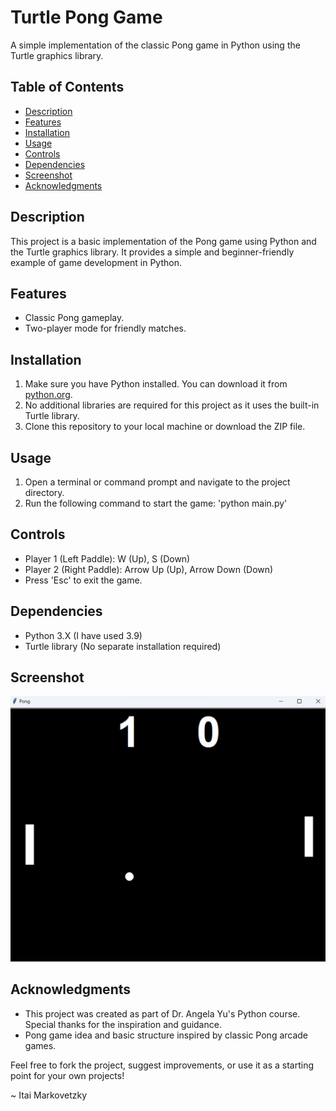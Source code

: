 # Turtle Pong Game

A simple implementation of the classic Pong game in Python using the Turtle graphics library.

## Table of Contents
- [Description](#description)
- [Features](#features)
- [Installation](#installation)
- [Usage](#usage)
- [Controls](#controls)
- [Dependencies](#dependencies)
- [Screenshot](#screenshot)
- [Acknowledgments](#acknowledgments)

## Description
This project is a basic implementation of the Pong game using Python and the Turtle graphics library. It provides a simple and beginner-friendly example of game development in Python.

## Features
- Classic Pong gameplay.
- Two-player mode for friendly matches.

## Installation
1. Make sure you have Python installed. You can download it from [python.org](https://www.python.org/).
2. No additional libraries are required for this project as it uses the built-in Turtle library.
3. Clone this repository to your local machine or download the ZIP file.

## Usage
1. Open a terminal or command prompt and navigate to the project directory.
2. Run the following command to start the game: 'python main.py'

## Controls
- Player 1 (Left Paddle): W (Up), S (Down)
- Player 2 (Right Paddle): Arrow Up (Up), Arrow Down (Down)
- Press 'Esc' to exit the game.

## Dependencies
- Python 3.X (I have used 3.9)
- Turtle library (No separate installation required)

## Screenshot

![Pong Game Screenshot](https://github.com/itai-markovetzky/pong-game/blob/main/pong_game.jpg)

## Acknowledgments
- This project was created as part of Dr. Angela Yu's Python course. Special thanks for the inspiration and guidance.
- Pong game idea and basic structure inspired by classic Pong arcade games.

Feel free to fork the project, suggest improvements, or use it as a starting point for your own projects! 

~ Itai Markovetzky
